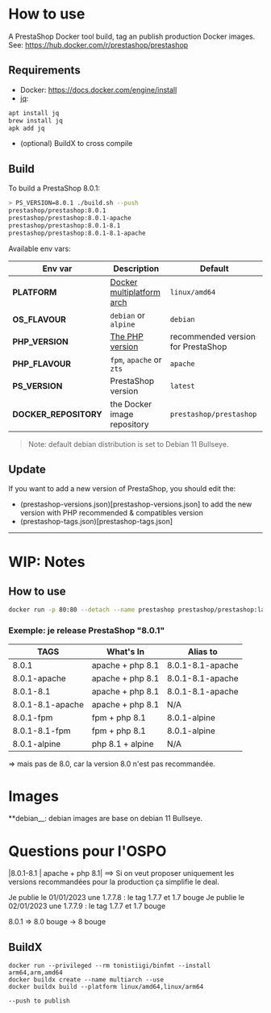 # How to use

A PrestaShop Docker tool build, tag an publish production Docker images.
See: https://hub.docker.com/r/prestashop/prestashop

## Requirements

- Docker: https://docs.docker.com/engine/install
- [jq](https://stedolan.github.io/jq/):

```bash
apt install jq
brew install jq
apk add jq
```

- (optional) BuildX to cross compile

## Build

To build a PrestaShop 8.0.1:

```sh
> PS_VERSION=8.0.1 ./build.sh --push
prestashop/prestashop:8.0.1
prestashop/prestashop:8.0.1-apache
prestashop/prestashop:8.0.1-8.1
prestashop/prestashop:8.0.1-8.1-apache
```

Available env vars:

| Env var               | Description                                                                         | Default                            |
|-----------------------|-------------------------------------------------------------------------------------|------------------------------------|
| **PLATFORM**          | [Docker multiplatform arch](https://docs.docker.com/build/building/multi-platform/) | `linux/amd64`                      |
| **OS_FLAVOUR**        | `debian` or `alpine`                                                                | `debian`                           |
| **PHP_VERSION**       | [The PHP version](https://hub.docker.com/_/php)                                     | recommended version for PrestaShop |
| **PHP_FLAVOUR**       | `fpm`, `apache` or `zts`                                                            | `apache`                           |
| **PS_VERSION**        | PrestaShop version                                                                  | `latest`                           |
| **DOCKER_REPOSITORY** | the Docker image repository                                                         | `prestashop/prestashop`            |

> Note: default debian distribution is set to Debian 11 Bullseye.

## Update

If you want to add a new version of PrestaShop, you should edit the:

- (prestashop-versions.json)[prestashop-versions.json] to add the new version with PHP recommended & compatibles version
- (prestashop-tags.json)[prestashop-tags.json]

---

# WIP: Notes

## How to use

```sh
docker run -p 80:80 --detach --name prestashop prestashop/prestashop:latest
```

### Exemple: je release PrestaShop "8.0.1"

| TAGS             | What's In        | Alias to         |
|------------------|------------------|------------------|
| 8.0.1            | apache + php 8.1 | 8.0.1-8.1-apache |
| 8.0.1-apache     | apache + php 8.1 | 8.0.1-8.1-apache |
| 8.0.1-8.1        | apache + php 8.1 | 8.0.1-8.1-apache |
| 8.0.1-8.1-apache | apache + php 8.1 | N/A              |
| 8.0.1-fpm        | fpm + php 8.1    | 8.0.1-alpine     |
| 8.0.1-8.1-fpm    | fpm + php 8.1    | 8.0.1-alpine     |
| 8.0.1-alpine     | php 8.1 + alpine | N/A              |

=> mais pas de 8.0, car la version 8.0 n'est pas recommandée.

# Images

\*\*debian\_\_: debian images are base on debian 11 Bullseye.

# Questions pour l'OSPO

|8.0.1-8.1 | apache + php 8.1|
==> Si on veut proposer uniquement les versions recommandées pour la production ça simplifie le deal.

Je publie le 01/01/2023 une 1.7.7.8 : le tag 1.7.7 et 1.7 bouge
Je publie le 02/01/2023 une 1.7.7.9 : le tag 1.7.7 et 1.7 bouge

8.0.1 => 8.0 bouge -> 8 bouge

## BuildX

```
docker run --privileged --rm tonistiigi/binfmt --install arm64,arm,amd64
docker buildx create --name multiarch --use
docker buildx build --platform linux/amd64,linux/arm64

--push to publish
```
